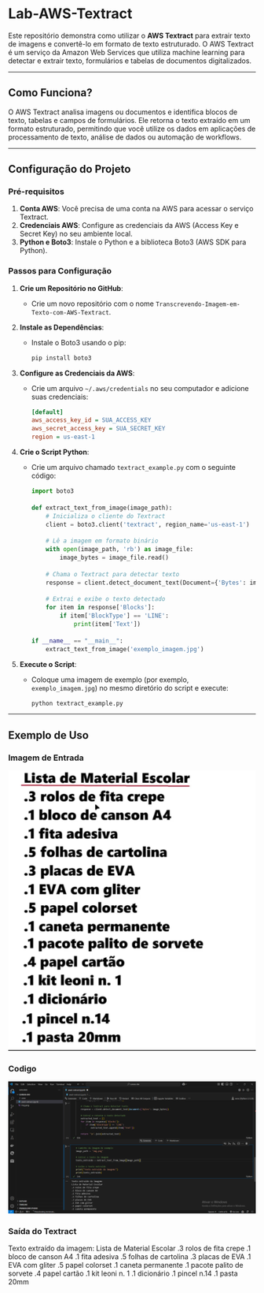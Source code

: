 # Lab-AWS-Textract

Este repositório demonstra como utilizar o **AWS Textract** para extrair texto de imagens e convertê-lo em formato de texto estruturado. O AWS Textract é um serviço da Amazon Web Services que utiliza machine learning para detectar e extrair texto, formulários e tabelas de documentos digitalizados.

---

## Como Funciona?

O AWS Textract analisa imagens ou documentos e identifica blocos de texto, tabelas e campos de formulários. Ele retorna o texto extraído em um formato estruturado, permitindo que você utilize os dados em aplicações de processamento de texto, análise de dados ou automação de workflows.

---

## Configuração do Projeto

### Pré-requisitos

1. **Conta AWS**: Você precisa de uma conta na AWS para acessar o serviço Textract.
2. **Credenciais AWS**: Configure as credenciais da AWS (Access Key e Secret Key) no seu ambiente local.
3. **Python e Boto3**: Instale o Python e a biblioteca Boto3 (AWS SDK para Python).

### Passos para Configuração

1. **Crie um Repositório no GitHub**:
   - Crie um novo repositório com o nome `Transcrevendo-Imagem-em-Texto-com-AWS-Textract`.

2. **Instale as Dependências**:
   - Instale o Boto3 usando o pip:
     ```bash
     pip install boto3
     ```

3. **Configure as Credenciais da AWS**:
   - Crie um arquivo `~/.aws/credentials` no seu computador e adicione suas credenciais:
     ```ini
     [default]
     aws_access_key_id = SUA_ACCESS_KEY
     aws_secret_access_key = SUA_SECRET_KEY
     region = us-east-1
     ```

4. **Crie o Script Python**:
   - Crie um arquivo chamado `textract_example.py` com o seguinte código:
     ```python
     import boto3

     def extract_text_from_image(image_path):
         # Inicializa o cliente do Textract
         client = boto3.client('textract', region_name='us-east-1')

         # Lê a imagem em formato binário
         with open(image_path, 'rb') as image_file:
             image_bytes = image_file.read()

         # Chama o Textract para detectar texto
         response = client.detect_document_text(Document={'Bytes': image_bytes})

         # Extrai e exibe o texto detectado
         for item in response['Blocks']:
             if item['BlockType'] == 'LINE':
                 print(item['Text'])

     if __name__ == "__main__":
         extract_text_from_image('exemplo_imagem.jpg')
     ```

5. **Execute o Script**:
   - Coloque uma imagem de exemplo (por exemplo, `exemplo_imagem.jpg`) no mesmo diretório do script e execute:
     ```bash
     python textract_example.py
     ```

---

## Exemplo de Uso

### Imagem de Entrada
![Exemplo de Imagem](img.png)

### Codigo
![VS Code](vscode.png)

### Saída do Textract
Texto extraído da imagem:
Lista de Material Escolar
.3 rolos de fita crepe
.1 bloco de canson A4
.1 fita adesiva
.5 folhas de cartolina
.3 placas de EVA
.1 EVA com gliter
.5 papel colorset
.1 caneta permanente
.1 pacote palito de sorvete
.4 papel cartão
.1 kit leoni n. 1
.1 dicionário
.1 pincel n.14
.1 pasta 20mm
